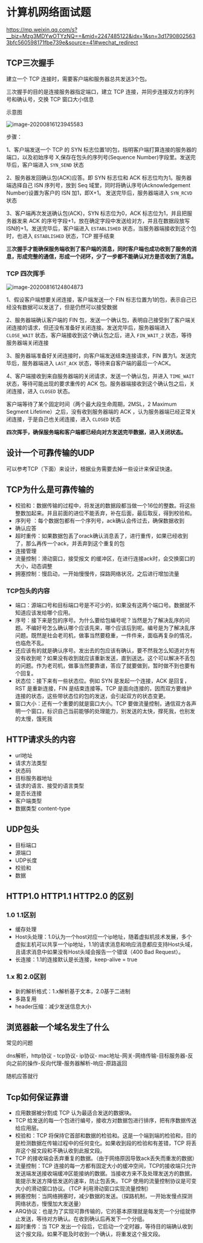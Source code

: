 # 计算机网络面试题

https://mp.weixin.qq.com/s?__biz=Mzg3MDYwOTYzNQ==&mid=2247485122&idx=1&sn=3d17908025633bfc560598171fbe739e&source=41#wechat_redirect

## **TCP三次握手** 

建立一个 TCP 连接时，需要客户端和服务器总共发送3个包。

三次握手的目的是连接服务器指定端口，建立 TCP 连接，并同步连接双方的序列号和确认号，交换 TCP 窗口大小信息

示意图

![image-20200816123945583](assets/image-20200816123945583.png)

步骤：

1、客户端发送一个 TCP 的 SYN 标志位置1的包，指明客户端打算连接的服务器的端口，以及初始序号 X,保存在包头的序列号(Sequence Number)字段里。发送完毕后，客户端进入 `SYN_SEND` 状态

2、服务器发回确认包(ACK)应答。即 SYN 标志位和 ACK 标志位均为1。服务器端选择自己 ISN 序列号，放到 Seq 域里，同时将确认序号(Acknowledgement Number)设置为客户的 ISN 加1，即X+1。 发送完毕后，服务器端进入 `SYN_RCVD` 状态

3、客户端再次发送确认包(ACK)，SYN 标志位为0，ACK 标志位为1，并且把服务器发来 ACK 的序号字段+1，放在确定字段中发送给对方，并且在数据段放写ISN的+1。发送完毕后，客户端进入 `ESTABLISHED` 状态，当服务器端接收到这个包时，也进入 `ESTABLISHED` 状态，TCP 握手结束

**三次握手才能确保服务端收到了客户端的消息，同时客户端也成功收到了服务的消息，形成完整的通信，形成一个闭环，少了一步都不能确认对方是否收到了消息。**

### TCP 四次挥手

![image-20200816124804873](assets/image-20200816124804873.png)

1、假设客户端想要关闭连接，客户端发送一个 FIN 标志位置为1的包，表示自己已经没有数据可以发送了，但是仍然可以接受数据

2、服务器端确认客户端的 FIN 包，发送一个确认包，表明自己接受到了客户端关闭连接的请求，但还没有准备好关闭连接。发送完毕后，服务器端进入 `CLOSE_WAIT` 状态，客户端接收到这个确认包之后，进入 `FIN_WAIT_2` 状态，等待服务器端关闭连接

3、服务器端准备好关闭连接时，向客户端发送结束连接请求，FIN 置为1。发送完毕后，服务器端进入 `LAST_ACK` 状态，等待来自客户端的最后一个ACK。

4、客户端接收到来自服务器端的关闭请求，发送一个确认包，并进入 `TIME_WAIT`状态，等待可能出现的要求重传的 ACK 包。服务器端接收到这个确认包之后，关闭连接，进入 `CLOSED` 状态。

客户端等待了某个固定时间（两个最大段生命周期，2MSL，2 Maximum Segment Lifetime）之后，没有收到服务器端的 ACK ，认为服务器端已经正常关闭连接，于是自己也关闭连接，进入 `CLOSED` 状态

**四次挥手，确保服务端和客户端都已经向对方发送完毕数据，进入关闭状态。**

## 设计一个可靠传输的UDP

可以参考TCP（下面）来设计，根据业务需要去掉一些设计来保证快速。

## TCP为什么是可靠传输的

- 校验和：数据传输的过程中，将发送的数据段都当做一个16位的整数。将这些整数加起来。并且前面的进位不能丢弃，补在后面，最后取反，得到校验和。
- 序列号 ：每个数据包都有一个序列号，ack确认会传过去，确保数据收到
- 确认应答
- 超时重传：如果数据包丢了orack确认消息丢了，进行重传，如果已经收到了，那么再传一个ack，并丢弃到这个重复的包
- 连接管理
- 流量控制：滑动窗口，接受报文 的缓冲区，在进行连接ack时，会交换窗口的大小，动态调整
- 拥塞控制：慢启动，一开始慢慢传，探路网络状况，之后进行增加流量

### TCP包头的内容

- 端口：源端口号和目标端口号是不可少的，如果没有这两个端口号。数据就不知道应该发给哪个应用。
- 序号：接下来是包的序号。为什么要给包编号呢？当然是为了解决乱序的问题。不编好号怎么确认哪个应该先来，哪个应该后到呢。编号是为了解决乱序问题。既然是社会老司机，做事当然要稳重，一件件来，面临再复杂的情况，也临危不乱。
- 还应该有的就是确认序号。发出去的包应该有确认，要不然我怎么知道对方有没有收到呢？如果没有收到就应该重新发送，直到送达。这个可以解决不丢包的问题。作为老司机，做事当然要靠谱，答应了就要做到，暂时做不到也要有个回复。
- 状态位：接下来有一些状态位。例如 SYN 是发起一个连接，ACK 是回复，RST 是重新连接，FIN 是结束连接等。TCP 是面向连接的，因而双方要维护连接的状态，这些带状态位的包的发送，会引起双方的状态变更。
- 窗口大小：还有一个重要的就是窗口大小。TCP 要做流量控制，通信双方各声明一个窗口，标识自己当前能够的处理能力，别发送的太快，撑死我，也别发的太慢，饿死我

## HTTP请求头的内容

- url地址
- 请求方法类型
- 状态码
- 目标服务器地址
- 请求的语言、接受的语言类型
- 是否长连接
- 客户端类型
- 数据类型 content-type

## UDP包头

- 目标端口
- 源端口
- UDP长度
- 校验和
- 数据

## HTTP1.0 HTTP1.1 HTTP2.0 的区别

### 1.0 1.1区别

- 缓存处理
- Host头处理：1.0认为一个host对应一个ip地址，随着虚拟机技术发展，多个虚拟主机可以共享一个ip地址，1.1的请求消息和响应消息都应支持Host头域，且请求消息中如果没有Host头域会报告一个错误（400 Bad Request）。
- 长连接：1.1的连接默认是长连接，keep-alive = true



### 1.x 和 2.0区别

- 新的解析格式：1.x解析基于文本，2.0基于二进制
- 多路复用
- header压缩：减少发送信息大小



## 浏览器敲一个域名发生了什么

常见的问题

dns解析，http协议 - tcp协议- ip协议- mac地址-网关-网络传输-目标服务器-反向之前的操作-反向代理-服务器解析-响应-原路返回

随机应答就行



## Tcp如何保证靠谱

- 应用数据被分割成 TCP 认为最适合发送的数据块。
- TCP 给发送的每一个包进行编号，接收方对数据包进行排序，把有序数据传送给应用层。
- 校验和：TCP 将保持它首部和数据的检验和。这是一个端到端的检验和，目的是检测数据在传输过程中的任何变化。如果收到段的检验和有差错，TCP 将丢弃这个报文段和不确认收到此报文段。
- TCP 的接收端会丢弃重复的数据。（由于网络原因导致ack丢失而重发的数据）
- 流量控制：TCP 连接的每一方都有固定大小的缓冲空间，TCP的接收端只允许发送端发送接收端缓冲区能接纳的数据。当接收方来不及处理发送方的数据，能提示发送方降低发送的速率，防止包丢失。TCP 使用的流量控制协议是可变大小的滑动窗口协议。（TCP 利用滑动窗口实现流量控制）
- 拥塞控制：当网络拥塞时，减少数据的发送。（探路机制，一开始发慢点探测网络状态，慢慢加大发送量）
- ARQ协议：也是为了实现可靠传输的，它的基本原理就是每发完一个分组就停止发送，等待对方确认。在收到确认后再发下一个分组。
- 超时重传：当 TCP 发出一个段后，它启动一个定时器，等待目的端确认收到这个报文段。如果不能及时收到一个确认，将重发这个报文段。

